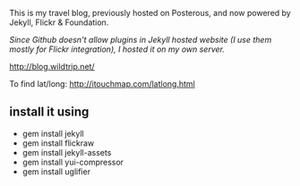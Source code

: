 This is my travel blog, previously hosted on Posterous, and now powered by Jekyll, Flickr & Foundation.

*Since Github doesn't allow plugins in Jekyll hosted website (I use them mostly for Flickr integration), I hosted it on my own server.*

http://blog.wildtrip.net/

To find lat/long: http://itouchmap.com/latlong.html

## install it using

 - gem install jekyll
 - gem install flickraw
 - gem install jekyll-assets
 - gem install yui-compressor
 - gem install uglifier
